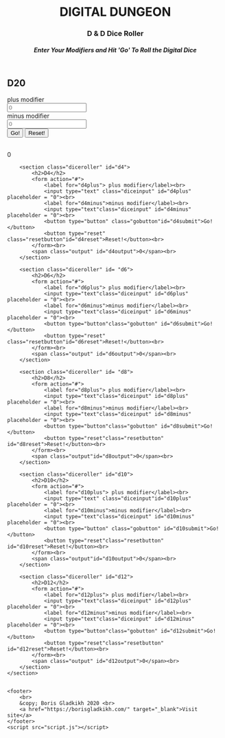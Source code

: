 <!DOCTYPE html>
<html lang="en">
<head>
    <meta charset="UTF-8">
    <meta name="viewport" content="width=device-width, initial-scale=1.0">
    <meta http-equiv="X-UA-Compatible" content="ie=edge">
    <title>DND Dice Roller</title>
   <link rel="stylesheet" href="style.css">
</head>
<body>
    <header>
        <h1>DIGITAL DUNGEON</h1>
        <h3>D & D Dice Roller</h3>
        <h5>Enter Your Modifiers and Hit 'Go' To Roll the Digital Dice </h5>
    </header>
    <section class="container">
        <section class="diceroller" id="d20">
            <h2>D20</h2>
            <form action="#">
                <label for="d20plus"> plus modifier</label><br>
                <input type="text" class="diceinput"id="d20plus" placeholder = "0"><br>
                <label for="d20minus">minus modifier</label><br>
                <input type="text" class="diceinput"id="d20minus" placeholder = "0"><br>
                <button type="button" class="gobutton"id="d20submit">Go!</button>
                <button type="reset" class="resetbutton" id="d20reset">Reset!</button><br>
            </form><br>
            <span class="output"id="d20output">0</span><br>
        </section>
        
        <section class="diceroller" id="d4">
            <h2>D4</h2>
            <form action="#">
                <label for="d4plus"> plus modifier</label><br>
                <input type="text" class="diceinput" id="d4plus" placeholder = "0"><br>
                <label for="d4minus">minus modifier</label><br>
                <input type="text"class="diceinput" id="d4minus" placeholder = "0"><br>
                <button type="button" class="gobutton"id="d4submit">Go!</button>
                <button type="reset" class="resetbutton"id="d4reset">Reset!</button><br>
            </form><br>
            <span class="output" id="d4output">0</span><br>
        </section>
        
        <section class="diceroller" id= "d6">
            <h2>D6</h2>
            <form action="#">
                <label for="d6plus"> plus modifier</label><br>
                <input type="text"class="diceinput" id="d6plus" placeholder = "0"><br>
                <label for="d6minus">minus modifier</label><br>
                <input type="text"class="diceinput" id="d6minus" placeholder = "0"><br>
                <button type="button"class="gobutton" id="d6submit">Go!</button>
                <button type="reset" class="resetbutton"id="d6reset">Reset!</button><br>
            </form><br>
            <span class="output" id="d6output">0</span><br>
        </section>
        
        <section class="diceroller" id= "d8">
            <h2>D8</h2>
            <form action="#">
                <label for="d8plus"> plus modifier</label><br>
                <input type="text"class="diceinput" id="d8plus" placeholder = "0"><br>
                <label for="d8minus">minus modifier</label><br>
                <input type="text"class="diceinput" id="d8minus"  placeholder = "0"><br>
                <button type="button"class="gobutton" id="d8submit">Go!</button>
                <button type="reset"class="resetbutton" id="d8reset">Reset!</button><br>
            </form><br>
            <span class="output"id="d8output">0</span><br>
        </section>
        
        <section class="diceroller" id="d10">
            <h2>D10</h2>
            <form action="#">
                <label for="d10plus"> plus modifier</label><br>
                <input type="text" class="diceinput"id="d10plus" placeholder = "0"><br>
                <label for="d10minus">minus modifier</label><br>
                <input type="text"class="diceinput" id="d10minus" placeholder = "0"><br>
                <button type="button" class="gobutton" id="d10submit">Go!</button>
                <button type="reset"class="resetbutton" id="d10reset">Reset!</button><br>
            </form><br>
            <span class="output"id="d10output">0</span><br>
        </section>
        
        <section class="diceroller" id="d12">
            <h2>D12</h2>
            <form action="#">
                <label for="d12plus"> plus modifier</label><br>
                <input type="text"class="diceinput" id="d12plus" placeholder = "0"><br>
                <label for="d12minus">minus modifier</label><br>
                <input type="text"class="diceinput" id="d12minus" placeholder = "0"><br>
                <button type="button"class="gobutton" id="d12submit">Go!</button>
                <button type="reset"class="resetbutton" id="d12reset">Reset!</button><br>
            </form><br>
            <span class="output" id="d12output">0</span><br>
        </section>
    </section>
  
   
    <footer>
        <br>
        &copy; Boris Gladkikh 2020 <br>
        <a href="https://borisgladkikh.com/" target="_blank">Visit site</a>
    </footer>
    <script src="script.js"></script>
</body>
</html>